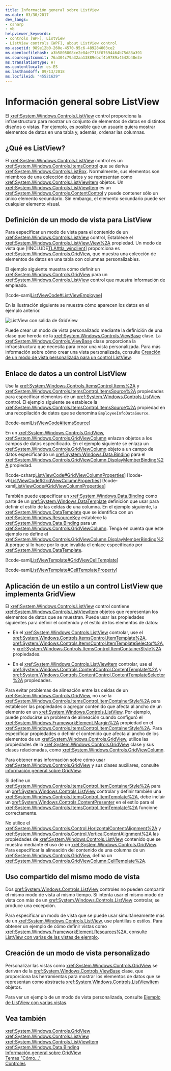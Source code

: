 ```yaml
---
title: Información general sobre ListView
ms.date: 03/30/2017
dev_langs:
- csharp
- vb
helpviewer_keywords:
- controls [WPF], ListView
- ListView controls [WPF], about ListView control
ms.assetid: 989e12b0-260e-4570-95c6-489284003ce2
ms.openlocfilehash: a3b5805808ce2e84e7713f07694464b75d83a391
ms.sourcegitcommit: 76a304c79a32aa13889ebcf4b9789a4542b48e3e
ms.translationtype: HT
ms.contentlocale: es-ES
ms.lasthandoff: 09/13/2018
ms.locfileid: "45521629"
---
```

# <a name="listview-overview"></a>Información general sobre ListView
El <xref:System.Windows.Controls.ListView> control proporciona la infraestructura para mostrar un conjunto de elementos de datos en distintos diseños o vistas. Por ejemplo, es posible que un usuario quiera mostrar elementos de datos en una tabla y, además, ordenar las columnas.  
  
  
<a name="WhatisaListView"></a>   
## <a name="what-is-a-listview"></a>¿Qué es ListView?  
 El <xref:System.Windows.Controls.ListView> control es un <xref:System.Windows.Controls.ItemsControl> que se deriva <xref:System.Windows.Controls.ListBox>. Normalmente, sus elementos son miembros de una colección de datos y se representan como <xref:System.Windows.Controls.ListViewItem> objetos. Un <xref:System.Windows.Controls.ListViewItem> es un <xref:System.Windows.Controls.ContentControl> y puede contener sólo un único elemento secundario. Sin embargo, el elemento secundario puede ser cualquier elemento visual.  
  
<a name="DefiningaListViewView"></a>   
## <a name="defining-a-view-mode-for-a-listview"></a>Definición de un modo de vista para ListView  
 Para especificar un modo de vista para el contenido de un <xref:System.Windows.Controls.ListView> control, Establece el <xref:System.Windows.Controls.ListView.View%2A> propiedad. Un modo de vista que [!INCLUDE[TLA#tla_winclient](../../../../includes/tlasharptla-winclient-md.md)] proporciona es <xref:System.Windows.Controls.GridView>, que muestra una colección de elementos de datos en una tabla con columnas personalizables.  
  
 El ejemplo siguiente muestra cómo definir un <xref:System.Windows.Controls.GridView> para un <xref:System.Windows.Controls.ListView> control que muestra información de empleado.  
  
 [!code-xaml[ListViewCode#ListViewEmployee](../../../../samples/snippets/csharp/VS_Snippets_Wpf/ListViewCode/CSharp/Window1.xaml#listviewemployee)]  
  
 En la ilustración siguiente se muestra cómo aparecen los datos en el ejemplo anterior.  
  
 ![ListView con salida de GridView](../../../../docs/framework/wpf/controls/media/listviewgridview.JPG "ListViewGridView")  
  
 Puede crear un modo de vista personalizado mediante la definición de una clase que hereda de la <xref:System.Windows.Controls.ViewBase> clase. La <xref:System.Windows.Controls.ViewBase> clase proporciona la infraestructura que necesita para crear una vista personalizada. Para más información sobre cómo crear una vista personalizada, consulte [Creación de un modo de vista personalizada para un control ListView](../../../../docs/framework/wpf/controls/how-to-create-a-custom-view-mode-for-a-listview.md).  
  
<a name="BindingDatatoaListView"></a>   
## <a name="binding-data-to-a-listview"></a>Enlace de datos a un control ListView  
 Use la <xref:System.Windows.Controls.ItemsControl.Items%2A> y <xref:System.Windows.Controls.ItemsControl.ItemsSource%2A> propiedades para especificar elementos de un <xref:System.Windows.Controls.ListView> control. El ejemplo siguiente se establece la <xref:System.Windows.Controls.ItemsControl.ItemsSource%2A> propiedad en una recopilación de datos que se denomina `EmployeeInfoDataSource`.  
  
 [!code-xaml[ListViewCode#ItemsSource](../../../../samples/snippets/csharp/VS_Snippets_Wpf/ListViewCode/CSharp/Window1.xaml#itemssource)]  
  
 En un <xref:System.Windows.Controls.GridView>, <xref:System.Windows.Controls.GridViewColumn> enlazan objetos a los campos de datos especificado. En el ejemplo siguiente se enlaza un <xref:System.Windows.Controls.GridViewColumn> objeto a un campo de datos especificando un <xref:System.Windows.Data.Binding> para el <xref:System.Windows.Controls.GridViewColumn.DisplayMemberBinding%2A> propiedad.  
  
 [!code-csharp[ListViewCode#GridViewColumnProperties](../../../../samples/snippets/csharp/VS_Snippets_Wpf/ListViewCode/CSharp/Window1.xaml.cs#gridviewcolumnproperties)]
 [!code-vb[ListViewCode#GridViewColumnProperties](../../../../samples/snippets/visualbasic/VS_Snippets_Wpf/ListViewCode/visualbasic/window1.xaml.vb#gridviewcolumnproperties)]
 [!code-xaml[ListViewCode#GridViewColumnProperties](../../../../samples/snippets/csharp/VS_Snippets_Wpf/ListViewCode/CSharp/Window1.xaml#gridviewcolumnproperties)]  
  
 También puede especificar un <xref:System.Windows.Data.Binding> como parte de un <xref:System.Windows.DataTemplate> definición que usar para definir el estilo de las celdas de una columna. En el ejemplo siguiente, la <xref:System.Windows.DataTemplate> que se identifica con un <xref:System.Windows.ResourceKey> establece la <xref:System.Windows.Data.Binding> para un <xref:System.Windows.Controls.GridViewColumn>. Tenga en cuenta que este ejemplo no define el <xref:System.Windows.Controls.GridViewColumn.DisplayMemberBinding%2A> porque si lo hace por lo que invalida el enlace especificado por <xref:System.Windows.DataTemplate>.  
  
 [!code-xaml[ListViewTemplate#GridViewCellTemplate](../../../../samples/snippets/csharp/VS_Snippets_Wpf/ListViewTemplate/CS/window1.xaml#gridviewcelltemplate)]  
  
 [!code-xaml[ListViewTemplate#CellTemplateProperty](../../../../samples/snippets/csharp/VS_Snippets_Wpf/ListViewTemplate/CS/window1.xaml#celltemplateproperty)]  
  
<a name="StylingaListView"></a>   
## <a name="styling-a-listview-that-implements-a-gridview"></a>Aplicación de un estilo a un control ListView que implementa GridView  
 El <xref:System.Windows.Controls.ListView> control contiene <xref:System.Windows.Controls.ListViewItem> objetos que representan los elementos de datos que se muestran. Puede usar las propiedades siguientes para definir el contenido y el estilo de los elementos de datos:  
  
-   En el <xref:System.Windows.Controls.ListView> controlar, use el <xref:System.Windows.Controls.ItemsControl.ItemTemplate%2A>, <xref:System.Windows.Controls.ItemsControl.ItemTemplateSelector%2A>, y <xref:System.Windows.Controls.ItemsControl.ItemContainerStyle%2A> propiedades.  
  
-   En el <xref:System.Windows.Controls.ListViewItem> controlar, use el <xref:System.Windows.Controls.ContentControl.ContentTemplate%2A> y <xref:System.Windows.Controls.ContentControl.ContentTemplateSelector%2A> propiedades.  
  
 Para evitar problemas de alineación entre las celdas de un <xref:System.Windows.Controls.GridView>, no use la <xref:System.Windows.Controls.ItemsControl.ItemContainerStyle%2A> para establecer las propiedades o agregar contenido que afecta al ancho de un elemento en un <xref:System.Windows.Controls.ListView>. Por ejemplo, puede producirse un problema de alineación cuando configuró el <xref:System.Windows.FrameworkElement.Margin%2A> propiedad en el <xref:System.Windows.Controls.ItemsControl.ItemContainerStyle%2A>. Para especificar propiedades o definir el contenido que afecta al ancho de los elementos de un <xref:System.Windows.Controls.GridView>, utilice las propiedades de la <xref:System.Windows.Controls.GridView> clase y sus clases relacionadas, como <xref:System.Windows.Controls.GridViewColumn>.  
  
 Para obtener más información sobre cómo usar <xref:System.Windows.Controls.GridView> y sus clases auxiliares, consulte [información general sobre GridView](../../../../docs/framework/wpf/controls/gridview-overview.md).  
  
 Si define un <xref:System.Windows.Controls.ItemsControl.ItemContainerStyle%2A> para un <xref:System.Windows.Controls.ListView> controlar y definir también una <xref:System.Windows.Controls.ItemsControl.ItemTemplate%2A>, debe incluir un <xref:System.Windows.Controls.ContentPresenter> en el estilo para el <xref:System.Windows.Controls.ItemsControl.ItemTemplate%2A> funcione correctamente.  
  
 No utilice el <xref:System.Windows.Controls.Control.HorizontalContentAlignment%2A> y <xref:System.Windows.Controls.Control.VerticalContentAlignment%2A> las propiedades de <xref:System.Windows.Controls.ListView> contenido que se muestra mediante el uso de un <xref:System.Windows.Controls.GridView>. Para especificar la alineación del contenido de una columna de un <xref:System.Windows.Controls.GridView>, defina un <xref:System.Windows.Controls.GridViewColumn.CellTemplate%2A>.  
  
<a name="UsingtheSameViewMoreThanOnce"></a>   
## <a name="sharing-the-same-view-mode"></a>Uso compartido del mismo modo de vista  
 Dos <xref:System.Windows.Controls.ListView> controles no pueden compartir el mismo modo de vista al mismo tiempo. Si intenta usar el mismo modo de vista con más de un <xref:System.Windows.Controls.ListView> controlar, se produce una excepción.  
  
 Para especificar un modo de vista que se puede usar simultáneamente más de un <xref:System.Windows.Controls.ListView>, use plantillas o estilos. Para obtener un ejemplo de cómo definir vistas como <xref:System.Windows.FrameworkElement.Resources%2A>, consulte [ListView con varias de las vistas de ejemplo](https://go.microsoft.com/fwlink/?LinkID=160013).  
  
<a name="CreatingaCustomView"></a>   
## <a name="creating-a-custom-view-mode"></a>Creación de un modo de vista personalizado  
 Personalizar las vistas como <xref:System.Windows.Controls.GridView> se derivan de la <xref:System.Windows.Controls.ViewBase> clase, que proporciona las herramientas para mostrar los elementos de datos que se representan como abstracta <xref:System.Windows.Controls.ListViewItem> objetos.  
  
 Para ver un ejemplo de un modo de vista personalizada, consulte [Ejemplo de ListView con varias vistas](https://go.microsoft.com/fwlink/?LinkID=160013).  
  
## <a name="see-also"></a>Vea también  
 <xref:System.Windows.Controls.GridView>  
 <xref:System.Windows.Controls.ListView>  
 <xref:System.Windows.Controls.ListViewItem>  
 <xref:System.Windows.Data.Binding>  
 [Información general sobre GridView](../../../../docs/framework/wpf/controls/gridview-overview.md)  
 [Temas "Cómo..."](../../../../docs/framework/wpf/controls/listview-how-to-topics.md)  
 [Controles](../../../../docs/framework/wpf/advanced/optimizing-performance-controls.md)
